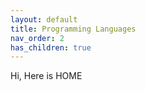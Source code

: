 ```yaml
---
layout: default
title: Programming Languages
nav_order: 2
has_children: true
---
```

Hi, Here is HOME
